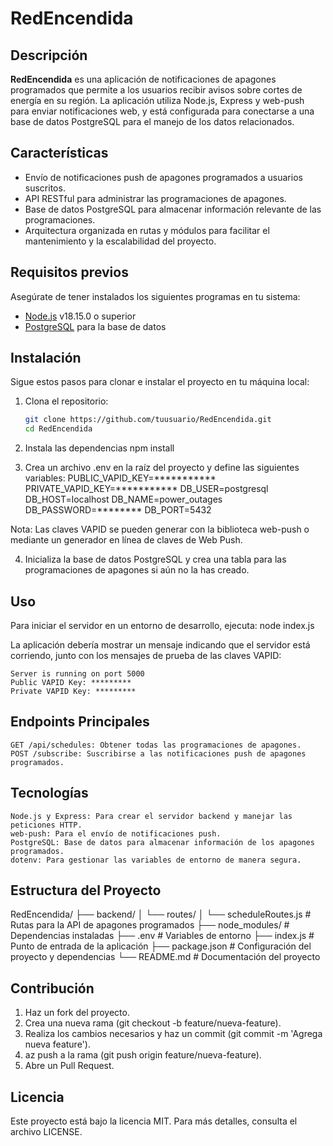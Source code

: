 # RedEncendida

## Descripción

**RedEncendida** es una aplicación de notificaciones de apagones programados que permite a los usuarios recibir avisos sobre cortes de energía en su región. La aplicación utiliza Node.js, Express y web-push para enviar notificaciones web, y está configurada para conectarse a una base de datos PostgreSQL para el manejo de los datos relacionados.

## Características

- Envío de notificaciones push de apagones programados a usuarios suscritos.
- API RESTful para administrar las programaciones de apagones.
- Base de datos PostgreSQL para almacenar información relevante de las programaciones.
- Arquitectura organizada en rutas y módulos para facilitar el mantenimiento y la escalabilidad del proyecto.

## Requisitos previos

Asegúrate de tener instalados los siguientes programas en tu sistema:

- [Node.js](https://nodejs.org/) v18.15.0 o superior
- [PostgreSQL](https://www.postgresql.org/) para la base de datos

## Instalación

Sigue estos pasos para clonar e instalar el proyecto en tu máquina local:

1. Clona el repositorio:
   ```bash
   git clone https://github.com/tuusuario/RedEncendida.git
   cd RedEncendida

2. Instala las dependencias
    npm install

3. Crea un archivo .env en la raíz del proyecto y define las siguientes variables:
    PUBLIC_VAPID_KEY=***********
    PRIVATE_VAPID_KEY=***********
    DB_USER=postgresql
    DB_HOST=localhost
    DB_NAME=power_outages
    DB_PASSWORD=********
    DB_PORT=5432

Nota: Las claves VAPID se pueden generar con la biblioteca web-push o mediante un generador en línea de claves de Web Push.

4. Inicializa la base de datos PostgreSQL y crea una tabla para las programaciones de apagones si aún no la has creado.

## Uso

Para iniciar el servidor en un entorno de desarrollo, ejecuta:
    node index.js

La aplicación debería mostrar un mensaje indicando que el servidor está corriendo, junto con los mensajes de prueba de las claves VAPID:

    Server is running on port 5000
    Public VAPID Key: *********
    Private VAPID Key: *********

## Endpoints Principales

    GET /api/schedules: Obtener todas las programaciones de apagones.
    POST /subscribe: Suscribirse a las notificaciones push de apagones programados.

## Tecnologías

    Node.js y Express: Para crear el servidor backend y manejar las peticiones HTTP.
    web-push: Para el envío de notificaciones push.
    PostgreSQL: Base de datos para almacenar información de los apagones programados.
    dotenv: Para gestionar las variables de entorno de manera segura.

## Estructura del Proyecto

RedEncendida/
├── backend/
│   └── routes/
│       └── scheduleRoutes.js     # Rutas para la API de apagones programados
├── node_modules/                 # Dependencias instaladas
├── .env                          # Variables de entorno
├── index.js                      # Punto de entrada de la aplicación
├── package.json                  # Configuración del proyecto y dependencias
└── README.md                     # Documentación del proyecto

## Contribución

1. Haz un fork del proyecto.
2. Crea una nueva rama (git checkout -b feature/nueva-feature).
3. Realiza los cambios necesarios y haz un commit (git commit -m 'Agrega nueva feature').
4. az push a la rama (git push origin feature/nueva-feature).
5. Abre un Pull Request.

## Licencia

Este proyecto está bajo la licencia MIT. Para más detalles, consulta el archivo LICENSE.